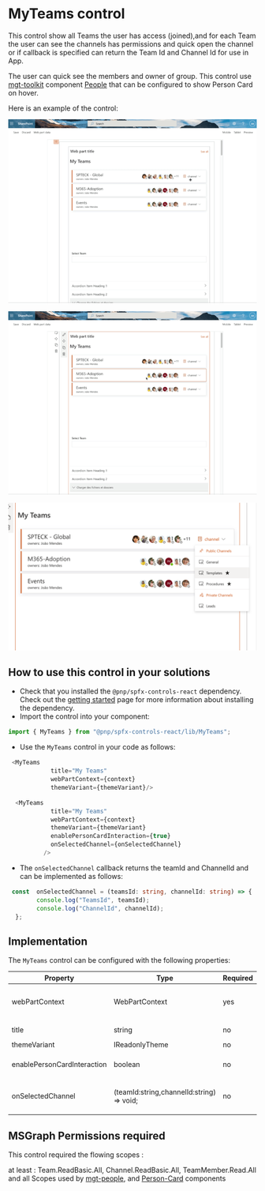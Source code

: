 # MyTeams control

This control show all Teams the user has access (joined),and for each Team the user can see the channels has permissions and quick open the channel or if callback is specified can return the Team Id and Channel Id for use in App.

The user can quick see the members and owner of group.
This control use [mgt-toolkit](https://docs.microsoft.com/en-us/graph/toolkit/overview) component [People](https://docs.microsoft.com/en-us/graph/toolkit/components/people) that can be configured to show Person Card on hover.

Here is an example of the control:

![myTeams](../assets/myteams01.gif)

![myTeams](../assets/myteams02.gif)

![myTeams](../assets/myteams01.png)

## How to use this control in your solutions

- Check that you installed the `@pnp/spfx-controls-react` dependency. Check out the [getting started](../../#getting-started) page for more information about installing the dependency.
- Import the control into your component:

```TypeScript
import { MyTeams } from "@pnp/spfx-controls-react/lib/MyTeams";
```

- Use the `MyTeams` control in your code as follows:

```TypeScript
 <MyTeams
            title="My Teams"
            webPartContext={context}
            themeVariant={themeVariant}/>
```

```TypeScript
  <MyTeams
            title="My Teams"
            webPartContext={context}
            themeVariant={themeVariant}
            enablePersonCardInteraction={true}
            onSelectedChannel={onSelectedChannel}
          />
```


- The `onSelectedChannel` callback returns the teamId and ChannelId and can be implemented as follows:

```TypeScript
 const  onSelectedChannel = (teamsId: string, channelId: string) => {
        console.log("TeamsId", teamsId);
        console.log("ChannelId", channelId);
  };
```

## Implementation


The `MyTeams` control can be configured with the following properties:

| Property | Type | Required | Description |
| ---- | ---- | ---- | ---- |
| webPartContext | WebPartContext | yes | The context object of the SPFx loaded webpart |
| title | string | no | Title of WebPart  |
| themeVariant |IReadonlyTheme | no | themeVariant |
| enablePersonCardInteraction | boolean | no | Show Person Card on hover |
| onSelectedChannel | (teamId:string,channelId:string) => void; | no | callBack with TeamId and ChannelId Selected |


 ## MSGraph Permissions required

This control required the flowing scopes :

at least : Team.ReadBasic.All, Channel.ReadBasic.All, TeamMember.Read.All
and all Scopes used by [mgt-people](https://docs.microsoft.com/en-us/graph/toolkit/components/people),
and [Person-Card](https://docs.microsoft.com/en-us/graph/toolkit/components/person-card) components 
